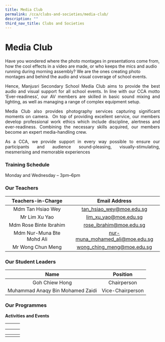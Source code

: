 ```yaml
---
title: Media Club
permalink: /cca/clubs-and-societies/media-club/
description: ""
third_nav_title: Clubs and Societies
---
```

# Media Club

Have you wondered where the photo montages in presentations come from, how the cool effects in a video are made, or who keeps the mics and audio running during morning assembly? We are the ones creating photo montages and behind the audio and visual coverage of school events.  

<p style="text-align: justify;">Hence, Manjusri Secondary School Media Club aims to provide the best audio and visual support for all school events. In line with our CCA motto ‘Ever-readiness’, our AV members are skilled in basic sound mixing and lighting, as well as managing a range of complex equipment setup.</p>

<p style="text-align: justify;">Media Club also provides photography services capturing significant moments on camera.  On top of providing excellent service, our members develop professional work ethics which include discipline, alertness and ever-readiness. Combining the necessary skills acquired, our members become an expert media-handling crew.</p>

<p style="text-align: justify;">As a CCA, we provide support in every way possible to ensure our participants and audience sound-pleasing, visually-stimulating, mesmerising and memorable experiences  </p>

### Training Schedule

Monday and Wednesday – 3pm–6pm  

### Our Teachers

| Teachers-in-Charge         | Email Address                    |
|:-----------:|:-------------------:|
|      Mdm Tan Hsiao Wey     |     tan_hsiao_wey@moe.edu.sg     |
|       Mr Lim Xu Yao        |      lim_xu_yao@moe.edu.sg       |
|   Mdm Rose Binte Ibrahim   |     rose_ibrahim@moe.edu.sg      |
| Mdm Nur-Muna Bte Mohd Ali  | nur-muna_mohamed_ali@moe.edu.sg  |
|      Mr Wong Chun Meng     |    wong_ching_meng@moe.edu.sg    |

### Our Student Leaders


| Name                             | Position         |
|:-----------:|:-------------------:|
|          Goh Chiew Hong          |    Chairperson   |
| Muhammad Anaqy Bin Mohamed Zaidi | Vice-Chairperson |

### Our Programmes


**Activities and Events**


|   |   |   |
|:---:|:---:|:---:|
|   |   |   |
|   |   |   |
|   |   |   |


|   |   |   |
|:---:|:---:|:---:|
|   |   |   |
